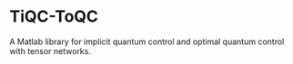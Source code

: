 # TiQC-ToQC
A Matlab library for implicit quantum control and optimal quantum control with tensor networks.
